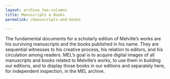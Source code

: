 ```yaml
---
layout: archive_two-columns
title: Manuscripts & Books
permalink: /manuscripts-and-books
 
---
```

 
The fundamental documents for a scholarly edition of Melville’s works are his surviving manuscripts and the books published in his name.  They are sequential witnesses to his creative process, his relation to editors, and his circulation among readers.  MEL’s goal is to acquire digital images of all manuscripts and books related to Melville’s works, to use them in building our editions, and to display those books in our editions and separately here, for independent inspection, in the MEL archive.

